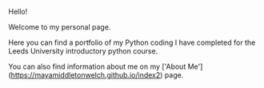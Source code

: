 Hello!

Welcome to my personal page. 

Here you can find a portfolio of my Python coding I have completed for the Leeds University introductory python course. 

You can also find information about me on my ['About Me'] (https://mayamiddletonwelch.github.io/index2) page. 
